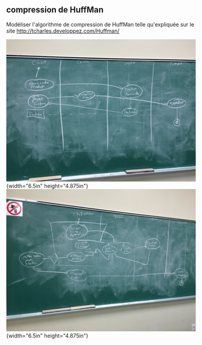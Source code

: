 ## compression de HuffMan 


Modéliser l'algorithme de compression de HuffMan telle qu\'expliquée sur
le site http://tcharles.developpez.com/Huffman/

![](/assets/exercices.gddoc.docx/image90.jpg){width="6.5in"
height="4.875in"}
![](/assets/exercices.gddoc.docx/image16.jpg){width="6.5in"
height="4.875in"}

